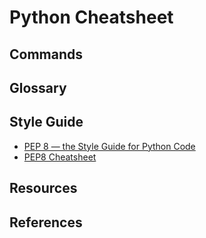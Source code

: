 # Python Cheatsheet

## Commands


## Glossary


## Style Guide
* [PEP 8 — the Style Guide for Python Code](https://pep8.org/)
* [PEP8 Cheatsheet](https://gist.github.com/RichardBronosky/454964087739a449da04)


## Resources


## References

